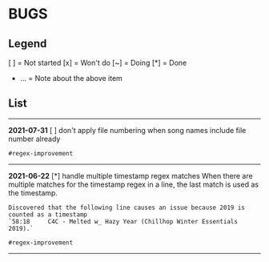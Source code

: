 # BUGS

## Legend

[ ] = Not started
[x] = Won't do
[~] = Doing
[*] = Done
- ... = Note about the above item

## List

---

**2021-07-31** [ ] don't apply file numbering when song names include file number already

	#regex-improvement

---

**2021-06-22** [*] handle multiple timestamp regex matches
	When there are multiple matches for the timestamp regex in a line, the last match is used as the timestamp.

	Discovered that the following line causes an issue because 2019 is counted as a timestamp
	`58:18     C4C - Melted w_ Hazy Year (Chillhop Winter Essentials 2019).`
	
	#regex-improvement

---
